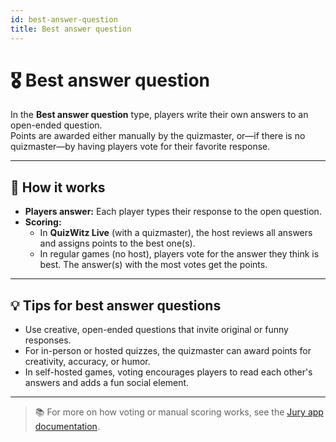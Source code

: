 ```yaml
---
id: best-answer-question
title: Best answer question
---
```


# 🎖️ Best answer question

In the **Best answer question** type, players write their own answers to an open-ended question.\
Points are awarded either manually by the quizmaster, or—if there is no quizmaster—by having players vote for their favorite response.

---

## 📝 How it works

- **Players answer:** Each player types their response to the open question.
- **Scoring:**
    - In **QuizWitz Live** (with a quizmaster), the host reviews all answers and assigns points to the best one(s).
    - In regular games (no host), players vote for the answer they think is best. The answer(s) with the most votes get the points.

---

## 💡 Tips for best answer questions

- Use creative, open-ended questions that invite original or funny responses.
- For in-person or hosted quizzes, the quizmaster can award points for creativity, accuracy, or humor.
- In self-hosted games, voting encourages players to read each other's answers and adds a fun social element.

---

> 📚 For more on how voting or manual scoring works, see the [Jury app documentation](../quizmaster/004-jury-app.md).
